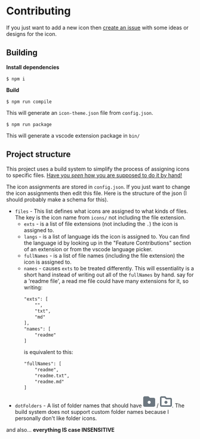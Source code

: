 # Contributing

If you just want to add a new icon then [create an issue](https://github.com/CiberTurtle/Sharp-Icons/issues/new/choose) with some ideas or designs for the icon.

## Building

**Install dependencies**

```shell
$ npm i
```

**Build**

```shell
$ npm run compile
```
This will generate an `icon-theme.json` file from `config.json`.

```shell
$ npm run package
```

This will generate a vscode extension package in `bin/`

## Project structure

This project uses a build system to simplify the process of assigning icons to specific files. [Have you *seen* how you are supposed to do it by hand!](https://github.com/CiberTurtle/Sharp-Icons/blob/13c5dd2ed889fb4f3d12a03fd1c064815877011a/icon-theme.json)

The icon assignments are stored in `config.json`. If you just want to change the icon assignments then edit this file. Here is the structure of the json (I should probably make a schema for this).

- `files` - This list defines what icons are assigned to what kinds of files. The key is the icon name from `icons/` not including the file extension.
	- `exts` - is a list of file extensions (not including the `.`) the icon is assigned to.
	- `langs` - is a list of language ids the icon is assigned to. You can find the language id by looking up in the "Feature Contributions" section of an extension or from the vscode language picker.
	- `fullNames` - is a list of file names (including the file extension) the icon is assigned to.
	- `names` - causes `exts` to be treated differently. This will essentiality is a short hand instead of writing out all of the `fullNames` by hand. say for a 'readme file', a read me file could have many extensions for it, so writing:
		```jsonc
		"exts": [
			"",
			"txt",
			"md"
		],
		"names": [
			"readme"
		]
		```
		is equivalent to this:
		```jsonc
		"fullNames": [
			"readme",
			"readme.txt",
			"readme.md"
		]
		```
- `dotFolders` - A list of folder names that should have ![dot folder icon](icons/dotfolder.svg) / ![dot folder open icon](icons/dotfolder_open.svg). The build system does not support custom folder names because I personally don't like folder icons.

and also... **everything IS case INSENSITIVE**

